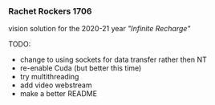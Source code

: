 ### Rachet Rockers 1706  ###

vision solution for the 2020-21 year _"Infinite Recharge"_

TODO: 
 -  change to using sockets for data transfer rather then NT
 -  re-enable Cuda (but better this time)
 -  try multithreading
 -  add video webstream
 -  make a better README

